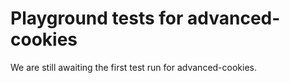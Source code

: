 # Playground tests for advanced-cookies
We are still awaiting the first test run for advanced-cookies.
